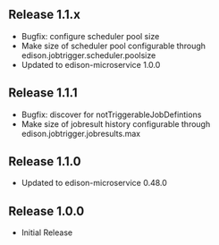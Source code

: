 ## Release 1.1.x

* Bugfix: configure scheduler pool size
* Make size of scheduler pool configurable through edison.jobtrigger.scheduler.poolsize
* Updated to edison-microservice 1.0.0

## Release 1.1.1

* Bugfix: discover for notTriggerableJobDefintions
* Make size of jobresult history configurable through edison.jobtrigger.jobresults.max

## Release 1.1.0

* Updated to edison-microservice 0.48.0

## Release 1.0.0

* Initial Release
